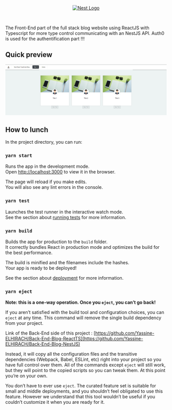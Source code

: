 
<p align="center">
  <a href="http://legacy.reactjs.org/" target="blank"><img src="https://upload.wikimedia.org/wikipedia/commons/thumb/a/a7/React-icon.svg/768px-React-icon.svg.png" width="120" alt="Nest Logo" /></a>
</p>
</br>

The Front-End part of the full stack blog website using ReactJS with Typescript for more type control communicating with an NestJS API.
Auth0 is used for the authentification part !!!

## Quick preview
![alt text](ScreenShot.png)

## How to lunch

In the project directory, you can run:

### `yarn start`

Runs the app in the development mode.<br />
Open [http://localhost:3000](http://localhost:3000) to view it in the browser.

The page will reload if you make edits.<br />
You will also see any lint errors in the console.

### `yarn test`

Launches the test runner in the interactive watch mode.<br />
See the section about [running tests](https://facebook.github.io/create-react-app/docs/running-tests) for more information.

### `yarn build`

Builds the app for production to the `build` folder.<br />
It correctly bundles React in production mode and optimizes the build for the best performance.

The build is minified and the filenames include the hashes.<br />
Your app is ready to be deployed!

See the section about [deployment](https://facebook.github.io/create-react-app/docs/deployment) for more information.

### `yarn eject`

**Note: this is a one-way operation. Once you `eject`, you can’t go back!**

If you aren’t satisfied with the build tool and configuration choices, you can `eject` at any time. This command will remove the single build dependency from your project.

Link of the Back-End side of this project : [https://github.com/Yassine-ELHIRACH/Back-End-Blog-ReactTS](https://github.com/Yassine-ELHIRACH/Back-End-Blog-NestJS)

Instead, it will copy all the configuration files and the transitive dependencies (Webpack, Babel, ESLint, etc) right into your project so you have full control over them. All of the commands except `eject` will still work, but they will point to the copied scripts so you can tweak them. At this point you’re on your own.

You don’t have to ever use `eject`. The curated feature set is suitable for small and middle deployments, and you shouldn’t feel obligated to use this feature. However we understand that this tool wouldn’t be useful if you couldn’t customize it when you are ready for it.

